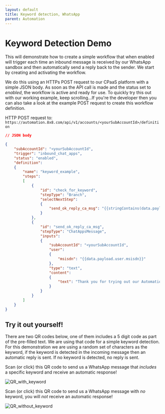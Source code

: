 ```yaml
---
layout: default
title: Keyword detection, WhatsApp
parent: Automation
---
```


# Keyword Detection Demo

This will demonstrate how to create a simple workflow that when enabled will trigger each time an inbound message is received by our WhatsApp sandbox and then automatically send a reply back to the sender.
We start by creating and activating the workflow.

We do this using an HTTPs POST request to our CPaaS platform with a simple JSON body.  As soon as the API call is made and the status set to _enabled_, the workflow is active and ready for use.
To quickly try this out with our working example, keep scrolling...If you're the developer then you can also take a look at the example POST request to create this workflow definition.

HTTP POST request to: `https://automation.8x8.com/api/v1/accounts/<yourSubAccountId>/definition`
```json
// JSON body

{
    "subAccountId": "<yourSubAccountId",
    "trigger": "inbound_chat_apps",
    "status": "enabled",
    "definition":
    {
        "name": "keyword_example",
        "steps":
        [
            {
                "id": "check_for_keyword",
                "stepType": "Branch",
                "selectNextStep":
                {
                    "send_ok_reply_ca_msg": "{{stringContains(data.payload.content.text, '<yourKeyword>')}}",
                }
            },
            {
                "id": "send_ok_reply_ca_msg",
                "stepType": "ChatAppsMessage",
                "inputs":
                {
                    "subAccountId": "<yourSubAccountId",
                    "user":
                    {
                        "msisdn": "{{data.payload.user.msisdn}}"
                    },
                    "type": "text",
                    "content":
                    {
                        "text": "Thank you for trying out our Automation API demo, you sent the correct keyword!"
                    }
                }
            }
        ]
    }
}
```

## Try it out yourself!

There are two QR codes below, one of them includes a 5 digit code as part of the pre-filled text.  We are using that code for a simple keyword detection.  For this demonstration we are using a random set of characters as the keyword, if the keyword is detected in the incoming message then an automatic reply is sent.  If no keyword is detected, no reply is sent.

Scan (or click) this QR code to send us a WhatsApp message that _includes_ a specific keyword and receive an automatic response!

![QR_with_keyword](https://mlwrogers.github.io/cpaas-sandbox/image_assets/OFMUAVJ2CDYSP1_with_keyword.png)

Scan (or click) this QR code to send us a WhatsApp message with _no_ keyword, you will _not_ receive an automatic response!

![QR_without_keyword](https://mlwrogers.github.io/cpaas-sandbox/image_assets/HK7HY7VU5EPYN1_without_keyword.png)

